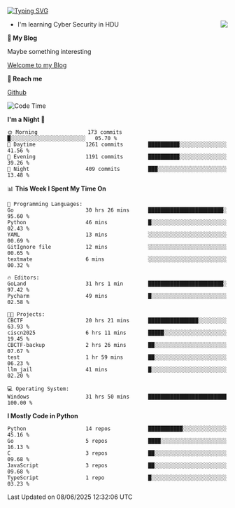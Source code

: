 [![Typing SVG](https://readme-typing-svg.herokuapp.com?font=Fira+Code&pause=1000&random=false&width=450&height=60&lines=Hello+%F0%9F%91%8B%F0%9F%8F%BB;I'm+JBNRZ)](https://git.io/typing-svg)

<a href="#">
  <img align="right" src="https://github-readme-stats.vercel.app/api?username=JBNRZ&show_icons=true&bg_color=15,f2f7fd,E0EAFC" />
</a>

- I'm learning Cyber Security in HDU

 **🌱 My Blog**

Maybe something interesting

[Welcome to my Blog](https://jbnrz.com.cn/)

 **💬 Reach me** 

[Github](https://github.com/JBNRZ)


<!--START_SECTION:waka-->
![Code Time](http://img.shields.io/badge/Code%20Time-1%2C242%20hrs%2054%20mins-blue)

**I'm a Night 🦉** 

```text
🌞 Morning                173 commits         █░░░░░░░░░░░░░░░░░░░░░░░░   05.70 % 
🌆 Daytime                1261 commits        ██████████░░░░░░░░░░░░░░░   41.56 % 
🌃 Evening                1191 commits        ██████████░░░░░░░░░░░░░░░   39.26 % 
🌙 Night                  409 commits         ███░░░░░░░░░░░░░░░░░░░░░░   13.48 % 
```


📊 **This Week I Spent My Time On** 

```text
💬 Programming Languages: 
Go                       30 hrs 26 mins      ████████████████████████░   95.60 % 
Python                   46 mins             █░░░░░░░░░░░░░░░░░░░░░░░░   02.43 % 
YAML                     13 mins             ░░░░░░░░░░░░░░░░░░░░░░░░░   00.69 % 
GitIgnore file           12 mins             ░░░░░░░░░░░░░░░░░░░░░░░░░   00.65 % 
textmate                 6 mins              ░░░░░░░░░░░░░░░░░░░░░░░░░   00.32 % 

🔥 Editors: 
GoLand                   31 hrs 1 min        ████████████████████████░   97.42 % 
Pycharm                  49 mins             █░░░░░░░░░░░░░░░░░░░░░░░░   02.58 % 

🐱‍💻 Projects: 
CBCTF                    20 hrs 21 mins      ████████████████░░░░░░░░░   63.93 % 
ciscn2025                6 hrs 11 mins       █████░░░░░░░░░░░░░░░░░░░░   19.45 % 
CBCTF-backup             2 hrs 26 mins       ██░░░░░░░░░░░░░░░░░░░░░░░   07.67 % 
test                     1 hr 59 mins        ██░░░░░░░░░░░░░░░░░░░░░░░   06.23 % 
llm_jail                 41 mins             █░░░░░░░░░░░░░░░░░░░░░░░░   02.20 % 

💻 Operating System: 
Windows                  31 hrs 50 mins      █████████████████████████   100.00 % 
```

**I Mostly Code in Python** 

```text
Python                   14 repos            ███████████░░░░░░░░░░░░░░   45.16 % 
Go                       5 repos             ████░░░░░░░░░░░░░░░░░░░░░   16.13 % 
C                        3 repos             ██░░░░░░░░░░░░░░░░░░░░░░░   09.68 % 
JavaScript               3 repos             ██░░░░░░░░░░░░░░░░░░░░░░░   09.68 % 
TypeScript               1 repo              █░░░░░░░░░░░░░░░░░░░░░░░░   03.23 % 
```




 Last Updated on 08/06/2025 12:32:06 UTC
<!--END_SECTION:waka-->
